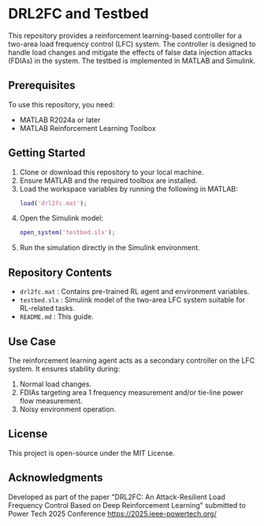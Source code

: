 
# DRL2FC and Testbed

This repository provides a reinforcement learning-based controller for a two-area load frequency control (LFC) system. The controller is designed to handle load changes and mitigate the effects of false data injection attacks (FDIAs) in the system. The testbed is implemented in MATLAB and Simulink.

## Prerequisites

To use this repository, you need:
- MATLAB R2024a or later
- MATLAB Reinforcement Learning Toolbox

## Getting Started

1. Clone or download this repository to your local machine.
2. Ensure MATLAB and the required toolbox are installed.
3. Load the workspace variables by running the following in MATLAB:
   ```matlab
   load('drl2fc.mat');
   ```
4. Open the Simulink model:
   ```matlab
   open_system('testbed.slx');
   ```
5. Run the simulation directly in the Simulink environment.

## Repository Contents

- `drl2fc.mat` : Contains pre-trained RL agent and environment variables.
- `testbed.slx` : Simulink model of the two-area LFC system suitable for RL-related tasks.
- `README.md` : This guide.

## Use Case

The reinforcement learning agent acts as a secondary controller on the LFC system. It ensures stability during:
1. Normal load changes.
2. FDIAs targeting area 1 frequency measurement and/or tie-line power flow measurement.
3. Noisy environment operation.

## License

This project is open-source under the MIT License.

## Acknowledgments

Developed as part of the paper "DRL2FC: An Attack-Resilient Load Frequency Control Based on Deep Reinforcement Learning" submitted to Power Tech 2025 Conference https://2025.ieee-powertech.org/
